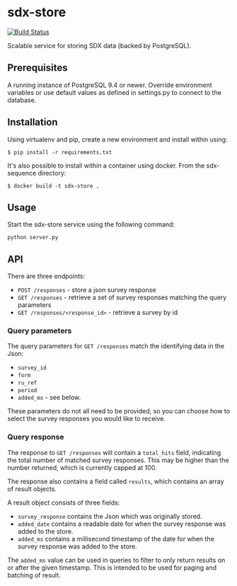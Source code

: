# sdx-store

[![Build Status](https://travis-ci.org/ONSdigital/sdx-store.svg?branch=master)](https://travis-ci.org/ONSdigital/sdx-store)

Scalable service for storing SDX data (backed by PostgreSQL).

## Prerequisites

A running instance of PostgreSQL 9.4 or newer. Override environment variables or use default values as defined in settings.py to connect to the database.

## Installation

Using virtualenv and pip, create a new environment and install within using:

    $ pip install -r requirements.txt

It's also possible to install within a container using docker. From the sdx-sequence directory:

    $ docker build -t sdx-store .

## Usage

Start the sdx-store service using the following command:

    python server.py

## API

There are three endpoints:
 * `POST /responses` - store a json survey response
 * `GET /responses` - retrieve a set of survey responses matching the query parameters
 * `GET /responses/<response_id>` - retrieve a survey by id

### Query parameters

The query parameters for `GET /responses` match the identifying data in the Json:
 * `survey_id`
 * `form`
 * `ru_ref`
 * `period`
 * `added_ms` - see below.

 These parameters do not all need to be provided, so you can choose how to select the survey responses you would like to receive.

### Query response

The response to `GET /responses` will contain a `total_hits` field, indicating the total number
of matched survey responses. This may be higher than the number returned, which is currently capped at 100.

The response also contains a field called `results`, which contains an array of result objects.

A result object consists of three fields:
 * `survey_response` contains the Json which was originally stored.
 * `added_date` contains a readable date for when the survey response was added to the store.
 * `added_ms` contains a millisecond timestamp of the date for when the survey response was added to the store.

The `added_ms` value can be used in queries to filter to only return results on or after the given timestamp.
This is intended to be used for paging and batching of result.
